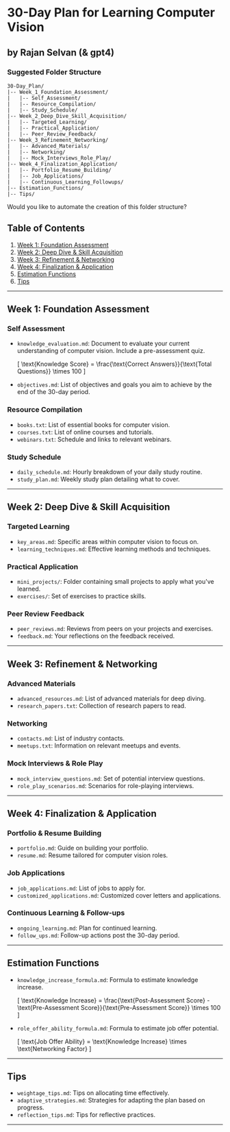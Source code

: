 # 30-Day Plan for Learning Computer Vision
by Rajan Selvan (& gpt4) 
-- 


### Suggested Folder Structure

```
30-Day_Plan/
|-- Week_1_Foundation_Assessment/
|   |-- Self_Assessment/
|   |-- Resource_Compilation/
|   |-- Study_Schedule/
|-- Week_2_Deep_Dive_Skill_Acquisition/
|   |-- Targeted_Learning/
|   |-- Practical_Application/
|   |-- Peer_Review_Feedback/
|-- Week_3_Refinement_Networking/
|   |-- Advanced_Materials/
|   |-- Networking/
|   |-- Mock_Interviews_Role_Play/
|-- Week_4_Finalization_Application/
|   |-- Portfolio_Resume_Building/
|   |-- Job_Applications/
|   |-- Continuous_Learning_Followups/
|-- Estimation_Functions/
|-- Tips/
```

Would you like to automate the creation of this folder structure?
## Table of Contents

1. [Week 1: Foundation Assessment](#week-1-foundation-assessment)
2. [Week 2: Deep Dive & Skill Acquisition](#week-2-deep-dive--skill-acquisition)
3. [Week 3: Refinement & Networking](#week-3-refinement--networking)
4. [Week 4: Finalization & Application](#week-4-finalization--application)
5. [Estimation Functions](#estimation-functions)
6. [Tips](#tips)

---

## Week 1: Foundation Assessment

### Self Assessment

- `knowledge_evaluation.md`: Document to evaluate your current understanding of computer vision. Include a pre-assessment quiz.
  
  \[
  \text{Knowledge Score} = \frac{\text{Correct Answers}}{\text{Total Questions}} \times 100
  \]

- `objectives.md`: List of objectives and goals you aim to achieve by the end of the 30-day period.

### Resource Compilation

- `books.txt`: List of essential books for computer vision.
- `courses.txt`: List of online courses and tutorials.
- `webinars.txt`: Schedule and links to relevant webinars.

### Study Schedule

- `daily_schedule.md`: Hourly breakdown of your daily study routine.
- `study_plan.md`: Weekly study plan detailing what to cover.

---

## Week 2: Deep Dive & Skill Acquisition

### Targeted Learning

- `key_areas.md`: Specific areas within computer vision to focus on.
- `learning_techniques.md`: Effective learning methods and techniques.

### Practical Application

- `mini_projects/`: Folder containing small projects to apply what you've learned.
- `exercises/`: Set of exercises to practice skills.

### Peer Review Feedback

- `peer_reviews.md`: Reviews from peers on your projects and exercises.
- `feedback.md`: Your reflections on the feedback received.

---

## Week 3: Refinement & Networking

### Advanced Materials

- `advanced_resources.md`: List of advanced materials for deep diving.
- `research_papers.txt`: Collection of research papers to read.

### Networking

- `contacts.md`: List of industry contacts.
- `meetups.txt`: Information on relevant meetups and events.

### Mock Interviews & Role Play

- `mock_interview_questions.md`: Set of potential interview questions.
- `role_play_scenarios.md`: Scenarios for role-playing interviews.

---

## Week 4: Finalization & Application

### Portfolio & Resume Building

- `portfolio.md`: Guide on building your portfolio.
- `resume.md`: Resume tailored for computer vision roles.

### Job Applications

- `job_applications.md`: List of jobs to apply for.
- `customized_applications.md`: Customized cover letters and applications.

### Continuous Learning & Follow-ups

- `ongoing_learning.md`: Plan for continued learning.
- `follow_ups.md`: Follow-up actions post the 30-day period.

---

## Estimation Functions

- `knowledge_increase_formula.md`: Formula to estimate knowledge increase.

  \[
  \text{Knowledge Increase} = \frac{\text{Post-Assessment Score} - \text{Pre-Assessment Score}}{\text{Pre-Assessment Score}} \times 100
  \]

- `role_offer_ability_formula.md`: Formula to estimate job offer potential.

  \[
  \text{Job Offer Ability} = \text{Knowledge Increase} \times \text{Networking Factor}
  \]

---

## Tips

- `weightage_tips.md`: Tips on allocating time effectively.
- `adaptive_strategies.md`: Strategies for adapting the plan based on progress.
- `reflection_tips.md`: Tips for reflective practices.

---
